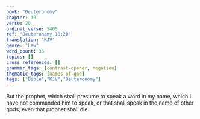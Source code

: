 ```yaml
---
book: "Deuteronomy"
chapter: 18
verse: 20
ordinal_verse: 5405
ref: "Deuteronomy 18:20"
translation: "KJV"
genre: "Law"
word_count: 36
topics: []
cross_references: []
grammar_tags: [contrast-opener, negation]
thematic_tags: [names-of-god]
tags: ["Bible","KJV","Deuteronomy"]
---
```

But the prophet, which shall presume to speak a word in my name, which I have not commanded him to speak, or that shall speak in the name of other gods, even that prophet shall die.
